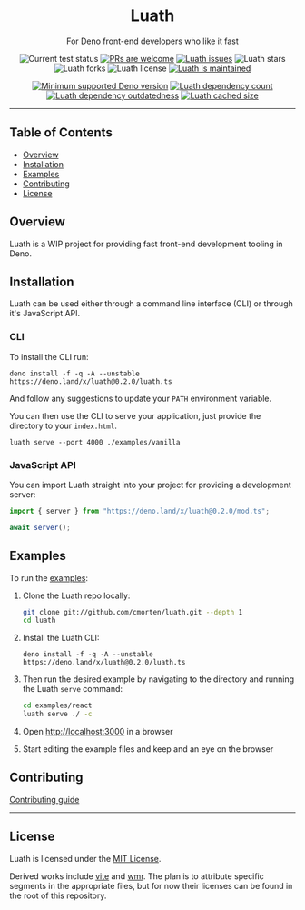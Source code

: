<p align="center">
  <h1 align="center">Luath</h1>
</p>
<p align="center">
  For Deno front-end developers who like it fast
</p>
<p align="center">
   <img src="https://github.com/cmorten/luath/workflows/Test/badge.svg" alt="Current test status" />
   <a href="http://makeapullrequest.com"><img src="https://img.shields.io/badge/PRs-welcome-brightgreen.svg" alt="PRs are welcome" /></a>
   <a href="https://github.com/cmorten/luath/issues/"><img src="https://img.shields.io/github/issues/cmorten/luath" alt="Luath issues" /></a>
   <img src="https://img.shields.io/github/stars/cmorten/luath" alt="Luath stars" />
   <img src="https://img.shields.io/github/forks/cmorten/luath" alt="Luath forks" />
   <img src="https://img.shields.io/github/license/cmorten/luath" alt="Luath license" />
   <a href="https://github.com/cmorten/luath/graphs/commit-activity"><img src="https://img.shields.io/badge/Maintained%3F-yes-green.svg" alt="Luath is maintained" /></a>
</p>
<p align="center">
   <a href="https://github.com/denoland/deno/blob/main/Releases.md"><img src="https://img.shields.io/badge/deno-^1.8.0-brightgreen?logo=deno" alt="Minimum supported Deno version" /></a>
   <a href="https://deno-visualizer.danopia.net/dependencies-of/https/raw.githubusercontent.com/cmorten/luath/main/mod.ts"><img src="https://img.shields.io/endpoint?url=https%3A%2F%2Fdeno-visualizer.danopia.net%2Fshields%2Fdep-count%2Fhttps%2Fraw.githubusercontent.com%2Fcmorten%2Fluath%2Fmain%2Fmod.ts" alt="Luath dependency count" /></a>
   <a href="https://deno-visualizer.danopia.net/dependencies-of/https/raw.githubusercontent.com/cmorten/luath/main/mod.ts"><img src="https://img.shields.io/endpoint?url=https%3A%2F%2Fdeno-visualizer.danopia.net%2Fshields%2Fupdates%2Fhttps%2Fraw.githubusercontent.com%2Fcmorten%2Fluath%2Fmain%2Fmod.ts" alt="Luath dependency outdatedness" /></a>
   <a href="https://deno-visualizer.danopia.net/dependencies-of/https/raw.githubusercontent.com/cmorten/luath/main/mod.ts"><img src="https://img.shields.io/endpoint?url=https%3A%2F%2Fdeno-visualizer.danopia.net%2Fshields%2Fcache-size%2Fhttps%2Fraw.githubusercontent.com%2Fcmorten%2Fluath%2Fmain%2Fmod.ts" alt="Luath cached size" /></a>
</p>

---

## Table of Contents

- [Overview](#overview)
- [Installation](#installation)
- [Examples](#examples)
- [Contributing](#contributing)
- [License](#license)

## Overview

Luath is a WIP project for providing fast front-end development tooling in Deno.

## Installation

Luath can be used either through a command line interface (CLI) or through it's JavaScript API.

### CLI

To install the CLI run:

```console
deno install -f -q -A --unstable https://deno.land/x/luath@0.2.0/luath.ts
```

And follow any suggestions to update your `PATH` environment variable.

You can then use the CLI to serve your application, just provide the directory to your `index.html`.

```console
luath serve --port 4000 ./examples/vanilla
```

### JavaScript API

You can import Luath straight into your project for providing a development server:

```ts
import { server } from "https://deno.land/x/luath@0.2.0/mod.ts";

await server();
```

## Examples

To run the [examples](./examples):

1. Clone the Luath repo locally:

   ```bash
   git clone git://github.com/cmorten/luath.git --depth 1
   cd luath
   ```

1. Install the Luath CLI:

   ```console
   deno install -f -q -A --unstable https://deno.land/x/luath@0.2.0/luath.ts
   ```

1. Then run the desired example by navigating to the directory and running the Luath `serve` command:

   ```bash
   cd examples/react
   luath serve ./ -c
   ```

1. Open <http://localhost:3000> in a browser

1. Start editing the example files and keep and an eye on the browser

## Contributing

[Contributing guide](./.github/CONTRIBUTING.md)

---

## License

Luath is licensed under the [MIT License](./LICENSE.md).

Derived works include [vite](https://github.com/vitejs/vite) and [wmr](https://github.com/preactjs/wmr). The plan is to attribute specific segments in the appropriate files, but for now their licenses can be found in the root of this repository.
